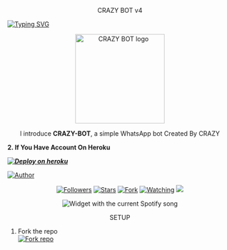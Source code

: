 <p align="center">
CRAZY BOT v4
</p>

<a href="https://git.io/typing-svg"><img src="https://readme-typing-svg.demolab.com?font=Black+Ops+One&size=50&pause=1000&color=DAA520&center=true&width=910&height=100&lines=THANKS FOR CHOOSING +CRAZY;WHATSAPP+BOT+CREATED+BY+DULLAH" alt="Typing SVG" /></a>
  </p>

<p align="center">
  <a href="https://github.com/abdallahsalimjuma">
    <img alt="CRAZY BOT logo" height="200" src="https://files.catbox.moe/hlpfuu.jpg">
  </a>
</p>
  
</h1> 
<p align="center">l introduce <b>CRAZY-BOT</b>, a  simple WhatsApp bot Created By CRAZY</p>


**2. If You Have Account On Heroku**

   ***[![Deploy on heroku](https://www.herokucdn.com/deploy/button.svg)](https://dashboard.heroku.com/new?template=https://github.com/abdallahsalimjuma/CRAZY-BOT-V4/tree/main)***


<a href="https://github.com/abdallahsalimjuma"><img title="Author" src="https://img.shields.io/badge/CRAZY-BOT-black?style=for-the-badge&logo=telegram"></a>
<p/>
<p align="center">
<a href="https://github.com/abdallahsalimjuma?tab=followers"><img title="Followers" src="https://img.shields.io/github/followers/abdallahsalimjuma?label=Followers&style=social"></a>
<a href="https://github.com/abdallahsalimjuma/CRAZY-BOT-V4/stargazers/"><img title="Stars" src="https://img.shields.io/github/stars/abdallahsalimjuma/CRAZY-BOT-V4?&style=social"></a>
<a href="https://github.com/abdallahsalimjuma/CRAZY-BOT-V4/network/members"><img title="Fork" src="https://img.shields.io/github/forks/abdallahsalimjuma/CRAZY-BOT-V4?style=social"></a>
<a href="https://github.com/abdallahsalimjuma/CRAZY-BOT-V4/watchers"><img title="Watching" src="https://img.shields.io/github/watchers/abdallahsalimjuma/CRAZY-BOT-V4?label=Watching&style=social"></a>
<a href="https://app.fossa.com/projects/git%2Bgithub.com%2Fabdallahsalimjuma%2FCRAZY-BOT-V4?ref=badge_shield" alt="FOSSA Status"><img src="https://app.fossa.com/api/projects/git%2Bgithub.com%2Fabdallahsalimjuma%2FCRAZY-BOT-V4.svg?type=shield"/></a>
</p

###

  <div align="center">
  <img src="https://spogit.vercel.app/api?theme=dark&black=true&scan=true" alt="Widget with the current Spotify song"  />
</div>
<p align="center">
  <a

 #### SETUP

1. Fork the repo
    <br>
<a href='https://github.com/abdallahsalimjuma/CRAZY-BOT-V4/fork' target="_blank"><img alt='Fork repo' src='https://img.shields.io/badge/Fork Repo-100000?style=for-the-badge&logo=scan&logoColor=white&labelColor=black&color=black'/></a>
